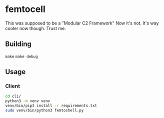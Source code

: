 # femtocell
This was supposed to be a "Modular C2 Framework"
Now it's not.
It's way cooler now though. Trust me.

## Building

`make`
`make debug`

## Usage
### Client
```sh
cd cli/
python3 -m venv venv
venv/bin/pip3 install -r requirements.txt
sudo venv/bin/python3 femtoshell.py
```
